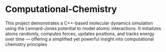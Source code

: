 # Computational-Chemistry
This project demonstrates a C++-based molecular dynamics simulation using the Lennard-Jones potential to model atomic interactions. It initializes atoms randomly, computes forces, updates positions, and tracks energy over time — offering a simplified yet powerful insight into computational chemistry principles
